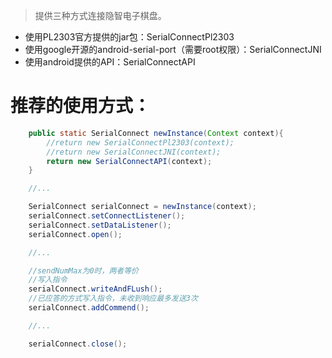 > 提供三种方式连接隐智电子棋盘。

- 使用PL2303官方提供的jar包：SerialConnectPl2303
- 使用google开源的android-serial-port（需要root权限）：SerialConnectJNI
- 使用android提供的API：SerialConnectAPI

# 推荐的使用方式：
```java
    public static SerialConnect newInstance(Context context){
        //return new SerialConnectPl2303(context);
        //return new SerialConnectJNI(context);
        return new SerialConnectAPI(context);
    }

    //...

    SerialConnect serialConnect = newInstance(context);
    serialConnect.setConnectListener();
    serialConnect.setDataListener();
    serialConnect.open();

    //...

    //sendNumMax为0时，两者等价
    //写入指令
    serialConnect.writeAndFLush();
    //已应答的方式写入指令，未收到响应最多发送3次
    serialConnect.addCommend();

    //...

    serialConnect.close();
```